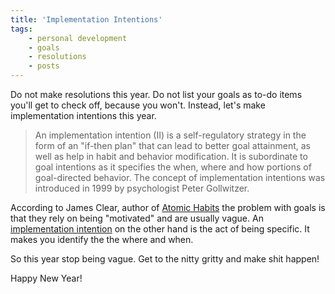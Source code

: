 ```yaml
---
title: 'Implementation Intentions'
tags: 
    - personal development
    - goals
    - resolutions
    - posts
---
```


Do not make resolutions this year. Do not list your goals as to-do items you'll get to check off, because you won't. Instead, let's make implementation intentions this year. 

> An implementation intention (II) is a self-regulatory strategy in the form of an "if-then plan" that can lead to better goal attainment, as well as help in habit and behavior modification. It is subordinate to goal intentions as it specifies the when, where and how portions of goal-directed behavior. The concept of implementation intentions was introduced in 1999 by psychologist Peter Gollwitzer.

According to James Clear, author of [Atomic Habits](https://www.amazon.com/Atomic-habit-James-Clear/dp/B07XVLMQGV?pf_rd_p=dd4f5b57-ba5b-418b-a348-64ec62df14cc&pd_rd_wg=jPpdj&pf_rd_r=6HG4WGTPH8VT7WWGDGHM&ref_=pd_gw_cr_simh&pd_rd_w=NE3tn&pd_rd_r=49c08fc4-5879-4114-b422-139b269b4f1a) the problem with goals is that they rely on being "motivated" and are usually vague. An [implementation intention](https://jamesclear.com/implementation-intentions) on the other hand is the act of being specific. It makes you identify the the where and when.

So this year stop being vague. Get to the nitty gritty and make shit happen!

Happy New Year!

